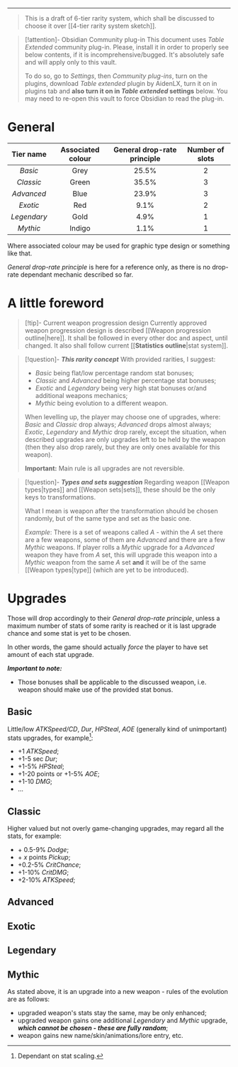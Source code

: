 ___

>This is a draft of 6-tier rarity system, which shall be discussed to choose it over [[4-tier rarity system sketch]].

>[!attention]- Obsidian Community plug-in
>This document uses *Table Extended* community plug-in. Please, install it in order to properly see below contents, if it is incomprehensive/bugged. It's absolutely safe and will apply only to this vault. 
>
>To do so, go to *Settings*, then *Community plug-ins*, turn on the plugins, download *Table extended* plugin by AidenLX, turn it on in plugins tab and **also turn it on in *Table extended* settings** below. You may need to re-open this vault to force Obsidian to read the plug-in.
# General

| Tier name | Associated colour | General drop-rate principle | Number of slots |
| :---: | :---: | :---: | :---: |
| *Basic* | Grey | 25.5% | 2 |
| *Classic* | Green | 35.5% | 3 |
| *Advanced* | Blue | 23.9% | 3 |
| *Exotic* | Red | 9.1% | 2 |
| *Legendary* | Gold | 4.9% | 1 |
| *Mythic* | Indigo | 1.1% | 1 |

Where associated colour may be used for graphic type design or something like that.

*General drop-rate principle* is here for a reference only, as there is no drop-rate dependant mechanic described so far.
# A little foreword

>[!tip]- Current weapon progression design
>Currently approved weapon progression design is described [[Weapon progression outline|here]]. It shall be followed in every other doc and aspect, until changed. It also shall follow current [[__Statistics outline__|stat system]].

>[!question]- ***This rarity concept***
>With provided rarities, I suggest:
>- *Basic* being flat/low percentage random stat bonuses;
>- *Classic* and *Advanced* being higher percentage stat bonuses;
>- *Exotic* and *Legendary* being very high stat bonuses or/and additional weapons mechanics;
>- *Mythic* being evolution to a different weapon.
>
>When levelling up, the player may choose one of upgrades, where: *Basic* and *Classic* drop always; *Advanced* drops almost always; *Exotic*, *Legendary* and *Mythic* drop rarely, except the situation, when described upgrades are only upgrades left to be held by the weapon (then they also drop rarely, but they are only ones available for this weapon).
>
>**Important:** Main rule is all upgrades are not reversible. 

>[!question]- ***Types and sets suggestion*** 
>Regarding weapon [[Weapon types|types]] and [[Weapon sets|sets]], these should be the only keys to transformations.
>
>What I mean is weapon after the transformation should be chosen randomly, but of the same type and set as the basic one. 
>
>*Example*:
>There is a set of weapons called *A* - within the *A* set there are a few weapons, some of them are *Advanced* and there are a few *Mythic* weapons. If player rolls a *Mythic* upgrade for a *Advanced* weapon they have from *A* set, this will upgrade this weapon into a *Mythic* weapon from the same *A* set **and** it will be of the same [[Weapon types|type]] (which are yet to be introduced).
# Upgrades

Those will drop accordingly to their *General drop-rate principle*, unless a maximum number of stats of some rarity is reached or it is last upgrade chance and some stat is yet to be chosen.

In other words, the game should actually *force* the player to have set amount of each stat upgrade.

***Important to note:*** 
- Those bonuses shall be applicable to the discussed weapon, i.e. weapon should make use of the provided stat bonus.


## Basic

Little/low *ATKSpeed/CD*, *Dur*, *HPSteal*, *AOE* (generally kind of unimportant) stats upgrades, for example[^3]\:
- \+1 *ATKSpeed*;
- \+1-5 sec *Dur*;
- \+1-5% *HPSteal*;
- \+1-20 points or \+1-5% *AOE*;
- \+1-10 *DMG*;
- ...

## Classic 

Higher valued but not overly game-changing upgrades, may regard all the stats, for example:
- \+ 0.5-9% *Dodge*;
- \+ *x* points *Pickup*;
- +0.2-5% *CritChance*;
- +1-10% *CritDMG*;
- \+2-10% *ATKSpeed*;

## Advanced


## Exotic


## Legendary


## Mythic

As stated above, it is an upgrade into a new weapon - rules of the evolution are as follows:
- upgraded weapon's stats stay the same, may be only enhanced;
- upgraded weapon gains one additional *Legendary* and *Mythic* upgrade, ***which cannot be chosen - these are fully random***;
- weapon gains new name/skin/animations/lore entry, etc.



[^3]: Dependant on stat scaling.
